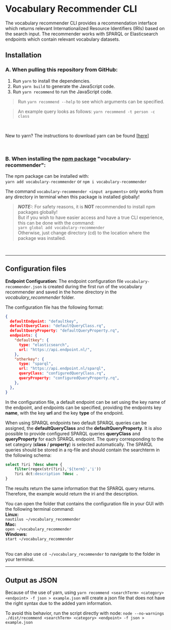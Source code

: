 # Vocabulary Recommender CLI
The vocabulary recommender CLI provides a recommendation interface which returns relevant Internationalized Resource Identifiers (IRIs) based on the search input. The recommender works with SPARQL or Elasticsearch endpoints which contain relevant vocabulary datasets.

## Installation
### A. When pulling this repository from GitHub:
1. Run `yarn` to install the dependencies.
2. Run `yarn build` to generate the JavaScript code.
3. Run `yarn recommend` to run the JavaScript code. 
> Run `yarn recommend --help` to see which arguments can be specified.

> An example query looks as follows: `yarn recommend -t person -c class`
> 
&nbsp;

New to yarn? The instructions to download yarn can be found [[here](https://classic.yarnpkg.com/lang/en/docs/install/)]

&nbsp;

### B. When installing the [npm package](https://www.npmjs.com/package/vocabulary-recommender) "vocabulary-recommender":
The npm package can be installed with:  
`yarn add vocabulary-recommender` or `npm i vocabulary-recommender`  

The command `vocabulary-recommender <input arguments>` only works from any directory in terminal when this package is installed globally!

> **_NOTE:_**: For safety reasons, it is **NOT** recommended to install npm packages globally!  
> But if you wish to have easier access and have a true CLI experience, this can be done with the command:  
`yarn global add vocabulary-recommender`  
> Otherwise, just change directory (cd) to the location where the package was installed. 

&nbsp;

-----------------------
## Configuration files

**Endpoint Configuration:** The endpoint configuration file `vocabulary-recommender.json` is created during the first run of the vocabulary recommender and saved in the home directory in the *vocabulary_recommender* folder. 

The configuration file has the following format:
```JSON
{
  defaultEndpoint: "defaultkey",
  defaultQueryClass: "defaultQueryClass.rq",
  defaultQueryProperty: "defaultQueryProperty.rq",
  endpoints: {
    "defaultkey": {
      type: "elasticsearch",
      url: "https://api.endpoint.nl/",
    },
    "otherkey": {
      type: "sparql",
      url: "https://api.endpoint.nl/sparql",
      queryClass: "configuredQueryClass.rq",
      queryProperty: "configuredQueryProperty.rq",
    },
  },
} 
```


In the configuration file, a default endpoint can be set using the key name of the endpoint, and endpoints can be specified, providing the endpoints key **name**, with the key **url** and the key **type** of the endpoint.

When using SPARQL endpoints two default SPARQL queries can be assigned, the **defaultQueryClass** and the **defaultQueryProperty**. It is also possible to provide configured SPARQL queries **queryClass** and **queryProperty** for each SPARQL endpoint. The query corresponding to the set category (**class** / **property**) is selected automatically. The SPARQL queries should be stored in a rq-file and should contain the searchterm in the following schema:

```sql
select ?iri ?desc where {
    filter(regex(str(?iri),'${term}','i'))
    ?iri dct:description ?desc .
}   
```

The results return the same information that the SPARQL query returns. Therefore, the example would return the iri and the description. 


You can open the folder that contains the configuration file in your GUI with the following terminal command:  
**Linux:**  
`nautilus ~/vocabulary_recommender`  
**Mac:**  
`open ~/vocabulary_recommender`  
**Windows:**  
`start ~/vocabulary_recommender`  
&nbsp;

You can also use `cd ~/vocabulary_recommender` to navigate to the folder in your terminal. 


-------------------
## Output as JSON
Because of the use of yarn, using `yarn recommend <searchTerm> <category> <endpoint> -f json > example.json` will create a json file that does not have the right syntax due to the added yarn information. 

To avoid this behavior, run the script directly with node: `node --no-warnings ./dist/recommend <searchTerm> <category> <endpoint> -f json > example.json`
